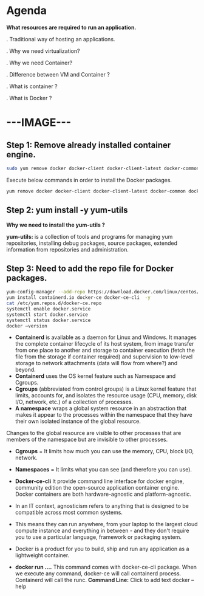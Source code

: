 # Agenda

**What resources are required to run an application.**

. Traditional way of hosting an applications.

. Why we need virtualization?

. Why we need Container?

. Difference between VM and Container ?

. What is container ?

. What is Docker ?

# ---IMAGE---

## Step 1: Remove already installed container engine.

```sh
sudo yum remove docker docker-client docker-client-latest docker-common docker-latest docker-latest-logrotate docker-logrotate docker-engine podman buildah -y
```

Execute below commands in order to install the Docker packages.

```sh
yum remove docker docker-client docker-client-latest docker-common docker-latest docker-latest-logrotate docker-logrotate docker-engine podman buildah -y
```

## Step 2: yum install -y yum-utils

**Why we need to install the yum-utils ?**

**yum-utils:** is a collection of tools and programs for managing yum repositories, installing debug packages, source packages, extended information from repositories and administration.

## Step 3: Need to add the repo file for Docker packages.

```sh
yum-config-manager --add-repo https://download.docker.com/linux/centos/docker-ce.repo
yum install containerd.io docker-ce docker-ce-cli  -y
cat /etc/yum.repos.d/docker-ce.repo
systemctl enable docker.service
systemctl start docker.service
systemctl status docker.service
docker –version
```

- **Containerd** is available as a daemon for Linux and Windows. It manages the complete container lifecycle of its host system, from image transfer from one place to another and storage to container execution (fetch the file from the storage if container required) and supervision to low-level storage to network attachments (data will flow from where?) and beyond.
- **Containerd** uses the OS kernel feature such as Namespace and Cgroups.
- **Cgroups** (abbreviated from control groups) is a Linux kernel feature that limits, accounts for, and isolates the resource usage (CPU, memory, disk I/O, network, etc.) of a collection of processes.
- **A namespace** wraps a global system resource in an abstraction that makes it appear to the processes within the namespace that they have their own isolated instance of the global resource.

Changes to the global resource are visible to other processes that are members of the namespace but are invisible to other processes.

- **Cgroups** = It limits how much you can use the memory, CPU, block I/O, network.
- **Namespaces** = It limits what you can see (and therefore you can use).

- **Docker-ce-cli** It provide command line interface for docker engine, community edition the open-source application container engine.
  Docker containers are both hardware-agnostic and platform-agnostic.

- In an IT context, agnosticism refers to anything that is designed to be compatible across most common systems.

- This means they can run anywhere, from your laptop to the largest cloud compute instance and everything in between - and they don't require you to use a particular language, framework or packaging system.

- Docker is a product for you to build, ship and run any application as a lightweight container.
- **docker run ….** This command comes with docker-ce-cli package.
  When we execute any command, docker-ce will call containerd process.
  Containerd will call the runc.
  **Command Line:**
  Click to add text
  docker –help
